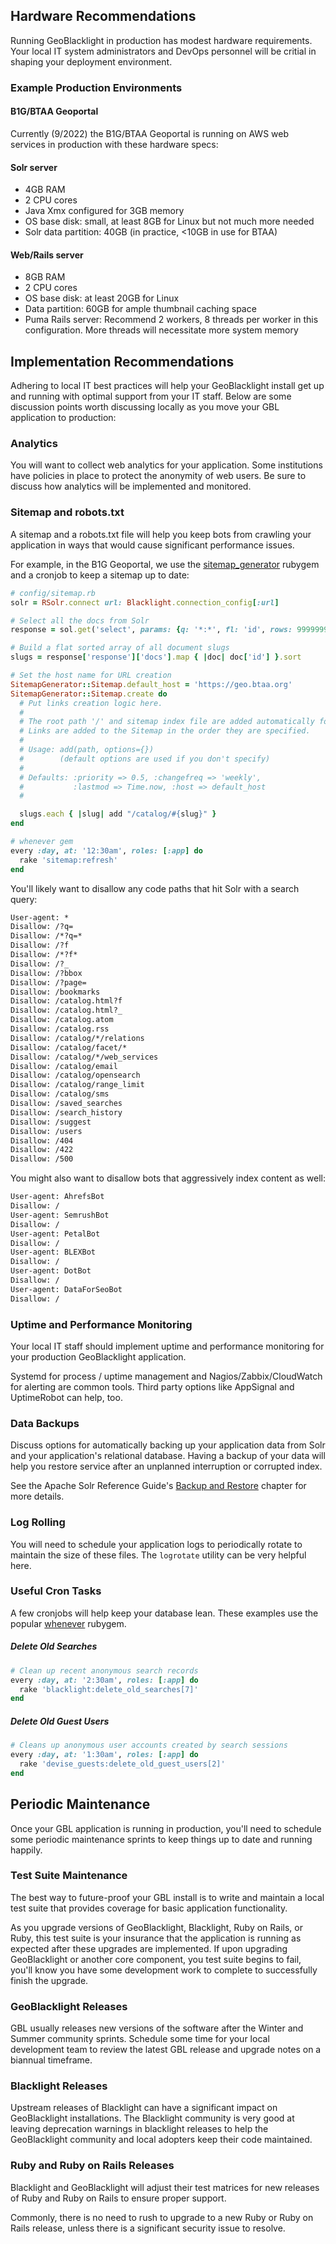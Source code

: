 ## Hardware Recommendations

Running GeoBlacklight in production has modest hardware requirements. Your local IT system administrators and DevOps personnel will be critial in shaping your deployment environment.

### Example Production Environments

#### B1G/BTAA Geoportal

Currently (9/2022) the B1G/BTAA Geoportal is running on AWS web services in production with these hardware specs:

#### Solr server
* 4GB RAM
* 2 CPU cores
* Java Xmx configured for 3GB memory
* OS base disk: small, at least 8GB for Linux but not much more needed
* Solr data partition: 40GB (in practice, <10GB in use for BTAA)

#### Web/Rails server
* 8GB RAM
* 2 CPU cores
* OS base disk: at least 20GB for Linux
* Data partition: 60GB for ample thumbnail caching space
* Puma Rails server: Recommend 2 workers, 8 threads per worker in this configuration. More threads will necessitate more system memory

## Implementation Recommendations

Adhering to local IT best practices will help your GeoBlacklight install get up and running with optimal support from your IT staff. Below are some discussion points worth discussing locally as you move your GBL application to production:

### Analytics

You will want to collect web analytics for your application. Some institutions have policies in place to protect the anonymity of web users. Be sure to discuss how analytics will be implemented and monitored.

### Sitemap and robots.txt

A sitemap and a robots.txt file will help you keep bots from crawling your application in ways that would cause significant performance issues.

For example, in the B1G Geoportal, we use the [sitemap_generator](https://rubygems.org/gems/sitemap_generator) rubygem and a cronjob to keep a sitemap up to date:

```ruby
# config/sitemap.rb
solr = RSolr.connect url: Blacklight.connection_config[:url]

# Select all the docs from Solr
response = sol.get('select', params: {q: '*:*', fl: 'id', rows: 9999999})

# Build a flat sorted array of all document slugs
slugs = response['response']['docs'].map { |doc| doc['id'] }.sort

# Set the host name for URL creation
SitemapGenerator::Sitemap.default_host = 'https://geo.btaa.org'
SitemapGenerator::Sitemap.create do
  # Put links creation logic here.
  #
  # The root path '/' and sitemap index file are added automatically for you.
  # Links are added to the Sitemap in the order they are specified.
  #
  # Usage: add(path, options={})
  #        (default options are used if you don't specify)
  #
  # Defaults: :priority => 0.5, :changefreq => 'weekly',
  #           :lastmod => Time.now, :host => default_host
  #

  slugs.each { |slug| add "/catalog/#{slug}" }
end
```

```ruby
# whenever gem
every :day, at: '12:30am', roles: [:app] do
  rake 'sitemap:refresh'
end
```

You'll likely want to disallow any code paths that hit Solr with a search query:

```txt
User-agent: *
Disallow: /?q=
Disallow: /*?q=*
Disallow: /?f
Disallow: /*?f*
Disallow: /?_
Disallow: /?bbox
Disallow: /?page=
Disallow: /bookmarks
Disallow: /catalog.html?f
Disallow: /catalog.html?_
Disallow: /catalog.atom
Disallow: /catalog.rss
Disallow: /catalog/*/relations
Disallow: /catalog/facet/*
Disallow: /catalog/*/web_services
Disallow: /catalog/email
Disallow: /catalog/opensearch
Disallow: /catalog/range_limit
Disallow: /catalog/sms
Disallow: /saved_searches
Disallow: /search_history
Disallow: /suggest
Disallow: /users
Disallow: /404
Disallow: /422
Disallow: /500
```

You might also want to disallow bots that aggressively index content as well:

```txt
User-agent: AhrefsBot
Disallow: /
User-agent: SemrushBot
Disallow: /
User-agent: PetalBot
Disallow: /
User-agent: BLEXBot
Disallow: /
User-agent: DotBot
Disallow: /
User-agent: DataForSeoBot
Disallow: /
```

### Uptime and Performance Monitoring

Your local IT staff should implement uptime and performance monitoring for your production GeoBlacklight application.

Systemd for process / uptime management and Nagios/Zabbix/CloudWatch for alerting are common tools. Third party options like AppSignal and UptimeRobot can help, too.

### Data Backups

Discuss options for automatically backing up your application data from Solr and your application's relational database. Having a backup of your data will help you restore service after an unplanned interruption or corrupted index.

See the Apache Solr Reference Guide's [Backup and Restore](https://solr.apache.org/guide/solr/latest/deployment-guide/backup-restore.html) chapter for more details.

### Log Rolling

You will need to schedule your application logs to periodically rotate to maintain the size of these files. The `logrotate` utility can be very helpful here.


### Useful Cron Tasks

A few cronjobs will help keep your database lean. These examples use the popular [whenever](https://github.com/javan/whenever) rubygem.

##### Delete Old Searches

```ruby
# Clean up recent anonymous search records
every :day, at: '2:30am', roles: [:app] do
  rake 'blacklight:delete_old_searches[7]'
end
```

##### Delete Old Guest Users

```ruby
# Cleans up anonymous user accounts created by search sessions
every :day, at: '1:30am', roles: [:app] do
  rake 'devise_guests:delete_old_guest_users[2]'
end
```

## Periodic Maintenance

Once your GBL application is running in production, you'll need to schedule some periodic maintenance sprints to keep things up to date and running happily.

### Test Suite Maintenance

The best way to future-proof your GBL install is to write and maintain a local test suite that provides coverage for basic application functionality.

As you upgrade versions of GeoBlacklight, Blacklight, Ruby on Rails, or Ruby, this test suite is your insurance that the application is running as expected after these upgrades are implemented. If upon upgrading GeoBlacklight or another core component, you test suite begins to fail, you'll know you have some development work to complete to successfully finish the upgrade.

### GeoBlacklight Releases

GBL usually releases new versions of the software after the Winter and Summer community sprints. Schedule some time for your local development team to review the latest GBL release and upgrade notes on a biannual timeframe.

### Blacklight Releases

Upstream releases of Blacklight can have a significant impact on GeoBlacklight installations. The Blacklight community is very good at leaving deprecation warnings in blacklight releases to help the GeoBlacklight community and local adopters keep their code maintained.

### Ruby and Ruby on Rails Releases

Blacklight and GeoBlacklight will adjust their test matrices for new releases of Ruby and Ruby on Rails to ensure proper support.

Commonly, there is no need to rush to upgrade to a new Ruby or Ruby on Rails release, unless there is a significant security issue to resolve.

